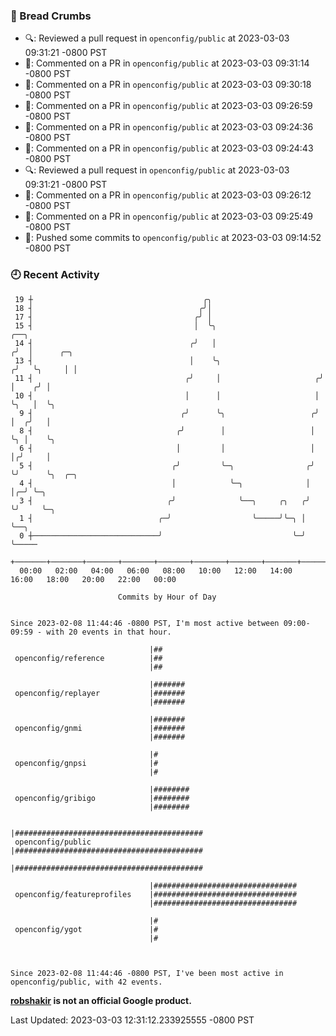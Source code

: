 ### 🍞 Bread Crumbs

 * 🔍: Reviewed a pull request in  `openconfig/public` at 2023-03-03 09:31:21 -0800 PST
 * 💬: Commented on a PR in  `openconfig/public` at 2023-03-03 09:31:14 -0800 PST
 * 💬: Commented on a PR in  `openconfig/public` at 2023-03-03 09:30:18 -0800 PST
 * 💬: Commented on a PR in  `openconfig/public` at 2023-03-03 09:26:59 -0800 PST
 * 💬: Commented on a PR in  `openconfig/public` at 2023-03-03 09:24:36 -0800 PST
 * 💬: Commented on a PR in  `openconfig/public` at 2023-03-03 09:24:43 -0800 PST
 * 🔍: Reviewed a pull request in  `openconfig/public` at 2023-03-03 09:31:21 -0800 PST
 * 💬: Commented on a PR in  `openconfig/public` at 2023-03-03 09:26:12 -0800 PST
 * 💬: Commented on a PR in  `openconfig/public` at 2023-03-03 09:25:49 -0800 PST
 * 🚢: Pushed some commits to `openconfig/public` at 2023-03-03 09:14:52 -0800 PST

### 🕘 Recent Activity
```
 19 ┼                                      ╭╮
 18 ┤                                     ╭╯│
 17 ┤                                    ╭╯ │
 15 ┤                                    │  ╰╮                         ╭──╮
 14 ┤                                   ╭╯   │                        ╭╯  │      ╭─╮
 13 ┤                                   │    ╰╮                      ╭╯   ╰╮     │ │
 11 ┤                                  ╭╯     │                     ╭╯     │    ╭╯ │
 10 ┤                                  │      │                     │      ╰╮   │  ╰╮
  9 ┤                                 ╭╯      ╰╮                   ╭╯       │  ╭╯   │
  8 ┤                                ╭╯        │                   │        ╰╮ │    ╰╮
  6 ┤                                │         │                   │         │╭╯     │
  5 ┤                               ╭╯         ╰─╮                ╭╯         ╰╯      ╰╮  ╭─╮
  4 ┤                               │            ╰─╮              │                   │╭─╯ ╰─╮
  3 ┤                              ╭╯              ╰──╮     ╭╮   ╭╯                   ╰╯     ╰─╮
  1 ┤                            ╭─╯                  ╰─────╯╰─╮ │                             ╰──╮
  0 ┼────────────────────────────╯                             ╰─╯                                ╰─────
    +───────+───────+───────+───────+───────+───────+───────+───────+───────+───────+───────+───────+────
  00:00   02:00   04:00   06:00   08:00   10:00   12:00   14:00   16:00   18:00   20:00   22:00   00:00   

						Commits by Hour of Day


Since 2023-02-08 11:44:46 -0800 PST, I'm most active between 09:00-09:59 - with 20 events in that hour.

```



```
                               |##
 openconfig/reference          |##
                               |##

                               |#######
 openconfig/replayer           |#######
                               |#######

                               |#######
 openconfig/gnmi               |#######
                               |#######

                               |#
 openconfig/gnpsi              |#
                               |#

                               |########
 openconfig/gribigo            |########
                               |########

                               |##########################################
 openconfig/public             |##########################################
                               |##########################################

                               |################################
 openconfig/featureprofiles    |################################
                               |################################

                               |#
 openconfig/ygot               |#
                               |#



Since 2023-02-08 11:44:46 -0800 PST, I've been most active in openconfig/public, with 42 events.

```
**[robshakir](mailto:robjs@google.com) is not an official Google product.**  


Last Updated: 2023-03-03 12:31:12.233925555 -0800 PST
